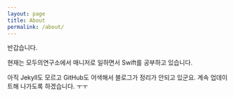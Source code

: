 ```yaml
---
layout: page
title: About
permalink: /about/
---
```


반갑습니다.

현재는 모두의연구소에서 매니저로 일하면서 Swift를 공부하고 있습니다.

아직 Jekyll도 모르고 GitHub도 어색해서 블로그가 정리가 안되고 있군요. 계속 업데이트해 나가도록 하겠습니다. ㅜㅜ
